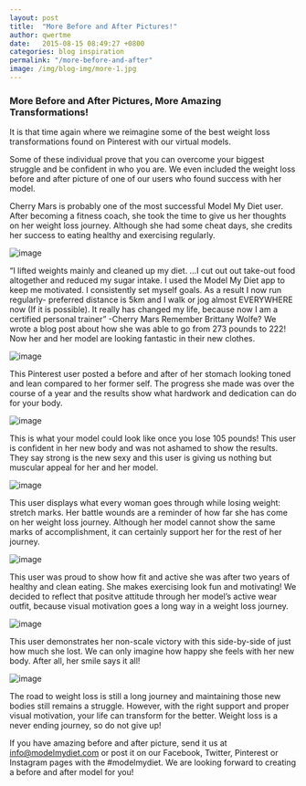 ```yaml
---
layout: post
title:  "More Before and After Pictures!"
author: qwertme
date:   2015-08-15 08:49:27 +0800
categories: blog inspiration
permalink: "/more-before-and-after"
image: /img/blog-img/more-1.jpg
---
```



### More Before and After Pictures, More Amazing Transformations!

It is that time again where we reimagine some of the best weight loss transformations found on Pinterest with our virtual models.

Some of these individual prove that you can overcome your biggest struggle and be confident in who you are. We even included the weight loss before and after picture of one of our users who found success with her model.

Cherry Mars is probably one of the most successful Model My Diet user. After becoming a fitness coach, she took the time to give us her thoughts on her weight loss journey. Although she had some cheat days, she credits her success to eating healthy and exercising regularly.

![image](/img/blog-img/more-1.jpg)

“I lifted weights mainly and cleaned up my diet. …I cut out out take-out food altogether and reduced my sugar intake. I used the Model My Diet app to keep me motivated. I consistently set myself goals. As a result I now run regularly- preferred distance is 5km and I walk or jog almost EVERYWHERE now (If it is possible). It really has changed my life, because now I am a certified personal trainer” -Cherry Mars
Remember Brittany Wolfe? We wrote a blog post about how she was able to go from 273 pounds to 222! Now her and her model are looking fantastic in their new clothes.

![image](/img/blog-img/more-2.png)

This Pinterest user posted a before and after of her stomach looking toned and lean compared to her former self. The progress she made was over the course of a year and the results show what hardwork and dedication can do for your body.

![image](/img/blog-img/more-3.png)

This is what your model could look like once you lose 105 pounds! This user is confident in her new body and was not ashamed to show the results. They say strong is the new sexy and this user is giving us nothing but muscular appeal for her and her model.

![image](/img/blog-img/more-4.png)

This user displays what every woman goes through while losing weight: stretch marks. Her battle wounds are a reminder of how far she has come on her weight loss journey. Although her model cannot show the same marks of accomplishment, it can certainly support her for the rest of her journey.

![image](/img/blog-img/more-5.png)

This user was proud to show how fit and active she was after two years of healthy and clean eating. She makes exercising look fun and motivating! We decided to reflect that positve attitude through her model’s active wear outfit, because visual motivation goes a long way in a weight loss journey.

![image](/img/blog-img/more-6.png)

This user demonstrates her non-scale victory with this side-by-side of just how much she lost. We can only imagine how happy she feels with her new body. After all, her smile says it all!

![image](/img/blog-img/more-7.png)

The road to weight loss is still a long journey and maintaining those new bodies still remains a struggle. However, with the right support and proper visual motivation, your life can transform for the better. Weight loss is a never ending journey, so do not give up!

If you have amazing before and after picture, send it us at info@modelmydiet.com or post it on our Facebook, Twitter, Pinterest or Instagram pages with the #modelmydiet. We are looking forward to creating a before and after model for you!
